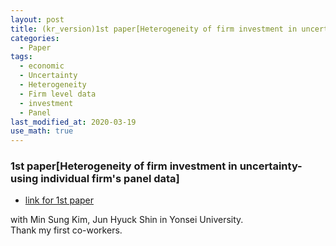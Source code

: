 ```yaml
---
layout: post
title: (kr_version)1st paper[Heterogeneity of firm investment in uncertainty-using individual firm's panel data]
categories:
  - Paper
tags:
  - economic
  - Uncertainty 
  - Heterogeneity
  - Firm level data
  - investment
  - Panel
last_modified_at: 2020-03-19
use_math: true
---
```


### 1st paper[Heterogeneity of firm investment in uncertainty-using individual firm's panel data]

* [link for 1st paper](https://drive.google.com/uc?export=view&id=1rSoB7nbzizLygkrv4sccpq9BubnHaY9E)  

with Min Sung Kim, Jun Hyuck Shin in Yonsei University.  
Thank my first co-workers.